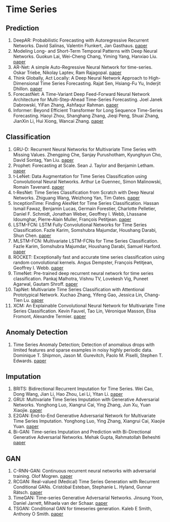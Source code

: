 # Time Series



## Prediction

1. DeepAR: Probabilistic Forecasting with Autoregressive Recurrent Networks. David Salinas, Valentin Flunkert, Jan Gasthaus. [paper](https://arxiv.org/abs/1704.04110)
2. Modeling Long- and Short-Term Temporal Patterns with Deep Neural Networks. Guokun Lai, Wei-Cheng Chang, Yiming Yang, Hanxiao Liu. [paper](https://arxiv.org/abs/1703.07015)
3. AR-Net: A simple Auto-Regressive Neural Network for time-series. Oskar Triebe, Nikolay Laptev, Ram Rajagopal. [paper](https://arxiv.org/abs/1911.12436)
4. Think Globally, Act Locally: A Deep Neural Network Approach to High-Dimensional Time Series Forecasting. Rajat Sen, Hsiang-Fu Yu, Inderjit Dhillon. [paper](https://arxiv.org/pdf/1905.03806.pdf)
5. ForecastNet: A Time-Variant Deep Feed-Forward Neural Network Architecture for Multi-Step-Ahead Time-Series Forecasting. Joel Janek Dabrowski, YiFan Zhang, Ashfaqur Rahman. [paper](https://arxiv.org/abs/2002.04155)
6. Informer: Beyond Efficient Transformer for Long Sequence Time-Series Forecasting. Haoyi Zhou, Shanghang Zhang, Jieqi Peng, Shuai Zhang, JianXin Li, Hui Xiong, Wancai Zhang. [paper](https://arxiv.org/abs/2012.07436)

## Classification

1. GRU-D: Recurrent Neural Networks for Multivariate Time Series with Missing Values. Zhengping Che, Sanjay Purushotham, Kyunghyun Cho, David Sontag, Yan Liu. [paper](https://arxiv.org/abs/1606.01865)
2. Prophet: Forecasting at Scale. Sean J. Taylor and Benjamin Letham. [paper](https://doi.org/10.1080/00031305.2017.1380080)
3. t-LeNet: Data Augmentation for Time Series Classification using Convolutional Neural Networks.  Arthur Le Guennec, Simon Malinowski, Romain Tavenard. [paper](https://halshs.archives-ouvertes.fr/halshs-01357973)
4. t-ResNet: Time Series Classification from Scratch with Deep Neural Networks. Zhiguang Wang, Weizhong Yan, Tim Oates. [paper](https://arxiv.org/abs/1611.06455)
5. InceptionTime: Finding AlexNet for Time Series Classification. Hassan Ismail Fawaz, Benjamin Lucas, Germain Forestier, Charlotte Pelletier, Daniel F. Schmidt, Jonathan Weber, Geoffrey I. Webb, Lhassane Idoumghar, Pierre-Alain Muller, François Petitjean. [paper](https://arxiv.org/abs/1909.04939)
6. LSTM-FCN: LSTM Fully Convolutional Networks for Time Series Classification. Fazle Karim, Somshubra Majumdar, Houshang Darabi, Shun Chen. [paper](https://arxiv.org/abs/1709.05206)
7. MLSTM-FCN: Multivariate LSTM-FCNs for Time Series Classification. Fazle Karim, Somshubra Majumdar, Houshang Darabi, Samuel Harford. [paper](https://arxiv.org/abs/1801.04503)
8. ROCKET: Exceptionally fast and accurate time series classification using random convolutional kernels. Angus Dempster, François Petitjean, Geoffrey I. Webb. [paper](https://arxiv.org/abs/1910.13051)
9. TimeNet: Pre-trained deep recurrent neural network for time series classification. Pankaj Malhotra, Vishnu TV, Lovekesh Vig, Puneet Agarwal, Gautam Shroff. [paper](https://arxiv.org/abs/1706.08838)
10. TapNet: Multivariate Time Series Classification with Attentional Prototypical Network.  Xuchao Zhang, Yifeng Gao, Jessica Lin, Chang-Tien Lu. [paper](https://ojs.aaai.org/index.php/AAAI/article/view/6165)
11. XCM: An Explainable Convolutional Neural Network for Multivariate Time Series Classification. Kevin Fauvel, Tao Lin, Véronique Masson, Élisa Fromont, Alexandre Termier. [paper](https://arxiv.org/abs/2009.04796)

## Anomaly Detection

1. Time Series Anomaly Detection; Detection of anomalous drops with limited features and sparse examples in noisy highly periodic data. Dominique T. Shipmon, Jason M. Gurevitch, Paolo M. Piselli, Stephen T. Edwards. [paper](https://arxiv.org/abs/1708.03665)

## Imputation

1. BRITS: Bidirectional Recurrent Imputation for Time Series. Wei Cao, Dong Wang, Jian Li, Hao Zhou, Lei Li, Yitan Li. [paper](https://arxiv.org/abs/1805.10572)
2. GRUI: Multivariate Time Series Imputation with Generative Adversarial Networks. Yonghong Luo, Xiangrui Cai, Ying Zhang, Jun Xu, Yuan Xiaojie. [paper](https://proceedings.neurips.cc/paper/2018/hash/96b9bff013acedfb1d140579e2fbeb63-Abstract.html)
3. E2GAN: End-to-End Generative Adversarial Network for Multivariate Time Series Imputation. Yonghong Luo, Ying Zhang, Xiangrui Cai, Xiaojie Yuan. [paper](https://www.ijcai.org/Proceedings/2019/429)
4. Bi-GAN: Time-series Imputation and Prediction with Bi-Directional Generative Adversarial Networks. Mehak Gupta, Rahmatollah Beheshti [paper](https://arxiv.org/abs/2009.08900)

## GAN

1. C-RNN-GAN: Continuous recurrent neural networks with adversarial training. Olof Mogren. [paper](https://arxiv.org/abs/1611.09904)
2. RCGAN: Real-valued \(Medical\) Time Series Generation with Recurrent Conditional GANs. Cristóbal Esteban, Stephanie L. Hyland, Gunnar Rätsch. [paper](https://arxiv.org/abs/1706.02633)
3. TimeGAN: Time-series Generative Adversarial Networks. Jinsung Yoon, Daniel Jarrett, Mihaela van der Schaar. [paper](https://papers.nips.cc/paper/2019/hash/c9efe5f26cd17ba6216bbe2a7d26d490-Abstract.html)
4. TSGAN: Conditional GAN for timeseries generation. Kaleb E Smith, Anthony O Smith. [paper](https://arxiv.org/abs/2006.16477)

